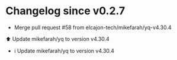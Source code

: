 # Changelog since v0.2.7
- Merge pull request #58 from elcajon-tech/mikefarah/yq-v4.30.4

⬆️ Update mikefarah/yq to version v4.30.4 
- ℹ️ Update mikefarah/yq to version v4.30.4 
